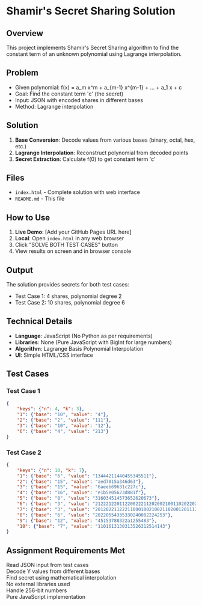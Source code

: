 # Shamir's Secret Sharing Solution

## Overview
This project implements Shamir's Secret Sharing algorithm to find the constant term of an unknown polynomial using Lagrange interpolation.

## Problem
- Given polynomial: f(x) = a_m x^m + a_{m-1} x^{m-1} + ... + a_1 x + c
- Goal: Find the constant term 'c' (the secret)
- Input: JSON with encoded shares in different bases
- Method: Lagrange interpolation

## Solution
1. **Base Conversion**: Decode values from various bases (binary, octal, hex, etc.)
2. **Lagrange Interpolation**: Reconstruct polynomial from decoded points
3. **Secret Extraction**: Calculate f(0) to get constant term 'c'

## Files
- `index.html` - Complete solution with web interface
- `README.md` - This file

## How to Use
1. **Live Demo**: [Add your GitHub Pages URL here]
2. **Local**: Open `index.html` in any web browser
3. Click "SOLVE BOTH TEST CASES" button
4. View results on screen and in browser console

## Output
The solution provides secrets for both test cases:
- Test Case 1: 4 shares, polynomial degree 2
- Test Case 2: 10 shares, polynomial degree 6

## Technical Details
- **Language**: JavaScript (No Python as per requirements)
- **Libraries**: None (Pure JavaScript with BigInt for large numbers)
- **Algorithm**: Lagrange Basis Polynomial Interpolation
- **UI**: Simple HTML/CSS interface

## Test Cases
### Test Case 1
```json
{
    "keys": {"n": 4, "k": 3},
    "1": {"base": "10", "value": "4"},
    "2": {"base": "2", "value": "111"},
    "3": {"base": "10", "value": "12"},
    "6": {"base": "4", "value": "213"}
}
```

### Test Case 2
```json
{
    "keys": {"n": 10, "k": 7},
    "1": {"base": "6", "value": "13444211440455345511"},
    "2": {"base": "15", "value": "aed7015a346d63"},
    "3": {"base": "15", "value": "6aeeb69631c227c"},
    "4": {"base": "16", "value": "e1b5e05623d881f"},
    "5": {"base": "8", "value": "316034514573652620673"},
    "6": {"base": "3", "value": "2122212201122002221120200210011020220200"},
    "7": {"base": "3", "value": "20120221122211000100210021102001201112121"},
    "8": {"base": "6", "value": "20220554335330240002224253"},
    "9": {"base": "12", "value": "45153788322a1255483"},
    "10": {"base": "7", "value": "1101613130313526312514143"}
}
```

## Assignment Requirements Met
 Read JSON input from test cases  
 Decode Y values from different bases  
 Find secret using mathematical interpolation  
 No external libraries used  
 Handle 256-bit numbers  
 Pure JavaScript implementation  

